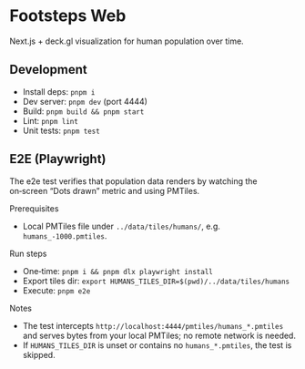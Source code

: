 # Footsteps Web

Next.js + deck.gl visualization for human population over time.

## Development

- Install deps: `pnpm i`
- Dev server: `pnpm dev` (port 4444)
- Build: `pnpm build && pnpm start`
- Lint: `pnpm lint`
- Unit tests: `pnpm test`

## E2E (Playwright)

The e2e test verifies that population data renders by watching the on‑screen “Dots drawn” metric and using PMTiles.

Prerequisites
- Local PMTiles file under `../data/tiles/humans/`, e.g. `humans_-1000.pmtiles`.

Run steps
- One‑time: `pnpm i && pnpm dlx playwright install`
- Export tiles dir: `export HUMANS_TILES_DIR=$(pwd)/../data/tiles/humans`
- Execute: `pnpm e2e`

Notes
- The test intercepts `http://localhost:4444/pmtiles/humans_*.pmtiles` and serves bytes from your local PMTiles; no remote network is needed.
- If `HUMANS_TILES_DIR` is unset or contains no `humans_*.pmtiles`, the test is skipped.
